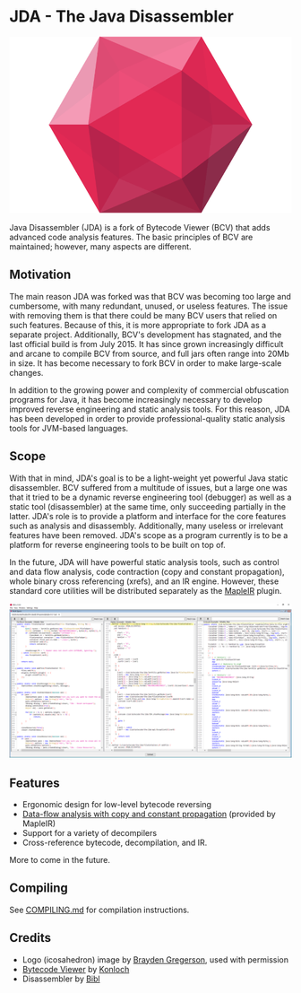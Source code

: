 # JDA - The Java Disassembler

![JDA Logo](docs/icon.png)

Java Disassembler (JDA) is a fork of Bytecode Viewer (BCV) that adds advanced code analysis features. The basic principles of BCV are maintained; however, many aspects are different.

## Motivation
The main reason JDA was forked was that BCV was becoming too large and cumbersome, with many redundant, unused, or
useless features. The issue with removing them is that there could be many BCV users that relied on such features.
Because of this, it is more appropriate to fork JDA as a separate project. Additionally, BCV's development has
stagnated, and the last official build is from July 2015. It has since grown increasingly difficult and arcane to
compile BCV from source, and full jars often range into 20Mb in size. It has become necessary to fork BCV in order
to make large-scale changes.

In addition to the growing power and complexity of commercial obfuscation programs for Java, it has become increasingly
necessary to develop improved reverse engineering and static analysis tools. For this reason, JDA has been developed
in order to provide professional-quality static analysis tools for JVM-based languages.

## Scope
With that in mind, JDA's goal is to be a light-weight yet powerful Java static disassembler. BCV suffered from a
multitude of issues, but a large one was that it tried to be a dynamic reverse engineering tool (debugger) as well
as a static tool (disassembler) at the same time, only succeeding partially in the latter. JDA's role is to provide
a platform and interface for the core features such as analysis and disassembly. Additionally, many useless
or irrelevant features have been removed. JDA's scope as a program currently is to be a platform for reverse engineering
tools to be built on top of.

In the future, JDA will have powerful static analysis tools, such as control and data flow analysis, code contraction
(copy and constant propagation), whole binary cross referencing (xrefs), and an IR engine. However, these standard
core utilities will be distributed separately as the [MapleIR](https://github.com/LLVM-but-worse/maple-ir) plugin.

![MapleIR demo](docs/demo.png)

## Features
 - Ergonomic design for low-level bytecode reversing
 - [Data-flow analysis with copy and constant propagation](docs/propagation-analysis.png) (provided by MapleIR)
 - Support for a variety of decompilers
 - Cross-reference bytecode, decompilation, and IR.

More to come in the future.

## Compiling
See [COMPILING.md](./docs/COMPILING.md) for compilation instructions.

## Credits
 - Logo (icosahedron) image by [Brayden Gregerson](http://braydengregerson.com), used with permission
 - [Bytecode Viewer](https://github.com/Konloch/bytecode-viewer) by [Konloch](https://github.com/Konloch)
 - Disassembler by [Bibl](https://github.com/TheBiblMan)
